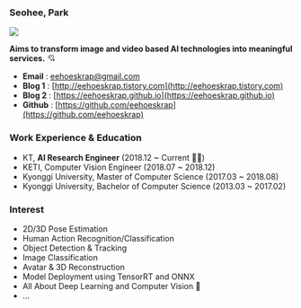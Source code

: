 ### Seohee, Park 

<!--
**eehoeskrap/eehoeskrap** is a ✨ _special_ ✨ repository because its `README.md` (this file) appears on your GitHub profile.

Here are some ideas to get you started:

- 🔭 I’m currently working on ...
- 🌱 I’m currently learning ...
- 👯 I’m looking to collaborate on ...
- 🤔 I’m looking for help with ...
- 💬 Ask me about ...
- 📫 How to reach me: ...
- 😄 Pronouns: ...
- ⚡ Fun fact: ...
-->


![](https://komarev.com/ghpvc/?username=eehoeskrap&color=dc143c)

**Aims to transform image and video based AI technologies into meaningful services.** 💘

- **Email** : eehoeskrap@gmail.com
- **Blog 1** : [http://eehoeskrap.tistory.com](http://eehoeskrap.tistory.com)
- **Blog 2** : [https://eehoeskrap.github.io](https://eehoeskrap.github.io)
- **Github** : [https://github.com/eehoeskrap](https://github.com/eehoeskrap)

### Work Experience & Education
- KT, **AI Research Engineer** (2018.12 ~ Current 🏃‍♀️)
- KETI, Computer Vision Engineer (2018.07 ~ 2018.12)
- Kyonggi University, Master of Computer Science (2017.03 ~ 2018.08)
- Kyonggi University, Bachelor of Computer Science (2013.03 ~ 2017.02)

### Interest
- 2D/3D Pose Estimation
- Human Action Recognition/Classification
- Object Detection & Tracking
- Image Classification
- Avatar & 3D Reconstruction
- Model Deployment using TensorRT and ONNX 
- All About Deep Learning and Computer Vision 💖
- ... 

